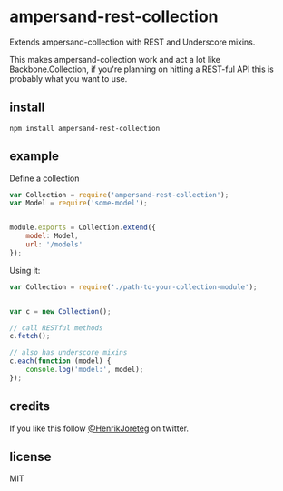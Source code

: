 # ampersand-rest-collection

Extends ampersand-collection with REST and Underscore mixins.

This makes ampersand-collection work and act a lot like Backbone.Collection, if you're planning on hitting a REST-ful API this is probably what you want to use.

## install

```
npm install ampersand-rest-collection
```

## example

Define a collection

```javascript
var Collection = require('ampersand-rest-collection');
var Model = require('some-model');


module.exports = Collection.extend({
    model: Model,
    url: '/models'
});
```

Using it:

```javascript
var Collection = require('./path-to-your-collection-module');


var c = new Collection();

// call RESTful methods
c.fetch();

// also has underscore mixins
c.each(function (model) {
    console.log('model:', model);
});
```

## credits

If you like this follow [@HenrikJoreteg](http://twitter.com/henrikjoreteg) on twitter.

## license

MIT

